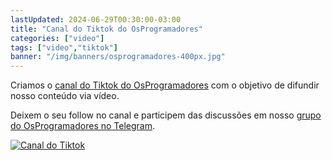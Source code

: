 ```yaml
---
lastUpdated: 2024-06-29T00:30:00-03:00
title: "Canal do Tiktok do OsProgramadores"
categories: ["video"]
tags: ["video","tiktok"]
banner: "/img/banners/osprogramadores-400px.jpg"
---
```


Criamos o [canal do Tiktok do OsProgramadores](https://www.tiktok.com/@osprogramadores) com o objetivo de difundir nosso conteúdo via vídeo.

Deixem o seu follow no canal e participem das discussões em nosso [grupo do OsProgramadores no Telegram](https://t.me/osprogramadores).

[![Canal do Tiktok](/img/banners/osprogramadores-400px.jpg)](https://www.tiktok.com/@osprogramadores "Site do Grupo")

